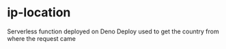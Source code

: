 # ip-location

Serverless function deployed on Deno Deploy used to get the country from where the request came
